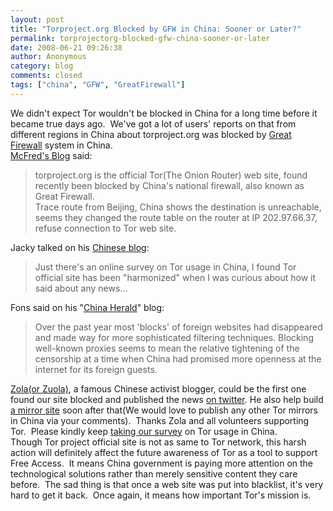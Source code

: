 ```yaml
---
layout: post
title: "Torproject.org Blocked by GFW in China: Sooner or Later?"
permalink: torprojectorg-blocked-gfw-china-sooner-or-later
date: 2008-06-21 09:26:38
author: Anonymous
category: blog
comments: closed
tags: ["china", "GFW", "GreatFirewall"]
---
```


We didn't expect Tor wouldn't be blocked in China for a long time before it became true days ago.  We've got a lot of users' reports on that from different regions in China about torproject.org was blocked by [Great Firewall](http://en.wikipedia.org/wiki/Internet_censorship_in_the_People%27s_Republic_of_China) system in China.    
 [McFred's Blog](http://mcfreds.blogspot.com/2008/06/torprojectorg-blocked-in-china.html) said:

> torproject.org is the official Tor(The Onion Router) web site, found recently been blocked by China's national firewall, also known as Great Firewall.  
>  Trace route from Beijing, China shows the destination is unreachable, seems they changed the route table on the router at IP 202.97.66.37, refuse connection to Tor web site.

Jacky talked on his [Chinese blog](http://jcvenue.com/blog/gfw-2.html):

<!-- more -->

> Just there's an online survey on Tor usage in China, I found Tor official site has been "harmonized" when I was curious about how it said about any news...

Fons said on his "[China Herald](http://www.chinaherald.net/2008/06/internet-censor-starts-blocking-proxies.html)" blog:

> Over the past year most 'blocks' of foreign websites had disappeared and made way for more sophisticated filtering techniques. Blocking well-known proxies seems to mean the relative tightening of the censorship at a time when China had promised more openness at the internet for its foreign guests.

[Zola(or Zuola)](http://www.alouz.com/), a famous Chinese activist blogger, could be the first one found our site blocked and published the news [on twitter](https://twitter.com/zuola/statuses/836998904). He also help build [a mirror site](http://tor.zuo.la/) soon after that(We would love to publish any other Tor mirrors in China via your comments).  Thanks Zola and all volunteers supporting Tor.  Please kindly keep [taking our survey](https://spreadsheets.google.com/viewform?key=pVaQwN7WNlsaM7U-CLgQUJQ) on Tor usage in China.  
 Though Tor project official site is not as same to Tor network, this harsh action will definitely affect the future awareness of Tor as a tool to support Free Access.  It means China government is paying more attention on the technological solutions rather than merely sensitive content they care before.  The sad thing is that once a web site was put into blacklist, it's very hard to get it back.  Once again, it means how important Tor's mission is.
